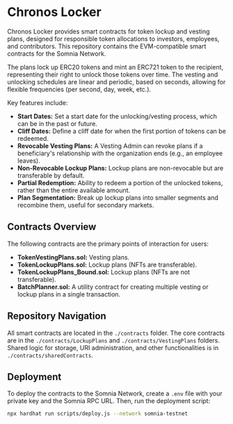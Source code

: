 # Chronos Locker

Chronos Locker provides smart contracts for token lockup and vesting plans, designed for responsible token allocations to investors, employees, and contributors. This repository contains the EVM-compatible smart contracts for the Somnia Network.

The plans lock up ERC20 tokens and mint an ERC721 token to the recipient, representing their right to unlock those tokens over time. The vesting and unlocking schedules are linear and periodic, based on seconds, allowing for flexible frequencies (per second, day, week, etc.).

Key features include:
-   **Start Dates:** Set a start date for the unlocking/vesting process, which can be in the past or future.
-   **Cliff Dates:** Define a cliff date for when the first portion of tokens can be redeemed.
-   **Revocable Vesting Plans:** A Vesting Admin can revoke plans if a beneficiary's relationship with the organization ends (e.g., an employee leaves).
-   **Non-Revocable Lockup Plans:** Lockup plans are non-revocable but are transferable by default.
-   **Partial Redemption:** Ability to redeem a portion of the unlocked tokens, rather than the entire available amount.
-   **Plan Segmentation:** Break up lockup plans into smaller segments and recombine them, useful for secondary markets.

## Contracts Overview

The following contracts are the primary points of interaction for users:

-   **TokenVestingPlans.sol:** Vesting plans.
-   **TokenLockupPlans.sol:** Lockup plans (NFTs are transferable).
-   **TokenLockupPlans_Bound.sol:** Lockup plans (NFTs are not transferable).
-   **BatchPlanner.sol:** A utility contract for creating multiple vesting or lockup plans in a single transaction.

## Repository Navigation

All smart contracts are located in the `./contracts` folder. The core contracts are in the `./contracts/LockupPlans` and `./contracts/VestingPlans` folders. Shared logic for storage, URI administration, and other functionalities is in `./contracts/sharedContracts`.

## Deployment

To deploy the contracts to the Somnia Network, create a `.env` file with your private key and the Somnia RPC URL. Then, run the deployment script:

```bash
npx hardhat run scripts/deploy.js --network somnia-testnet


